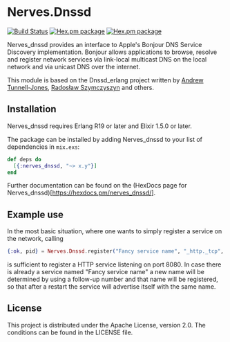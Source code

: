# Nerves.Dnssd

[![Build Status](https://travis-ci.org/amolenaar/nerves_dnssd.svg?branch=master)](https://travis-ci.org/amolenaar/nerves_dnssd)
[![Hex.pm package](https://img.shields.io/hexpm/v/nerves_dnssd.svg)](https://hex.pm/packages/nerves_dnssd)
[![Hex.pm package](https://img.shields.io/hexpm/l/nerves_dnssd.svg)](https://hex.pm/packages/nerves_dnssd)

Nerves_dnssd provides an interface to Apple's Bonjour DNS Service Discovery
implementation. Bonjour allows applications to browse, resolve and register
network services via link-local multicast DNS on the local network and via
unicast DNS over the internet.

This module is based on the Dnssd_erlang project written by
[Andrew Tunnell-Jones](http://andrew.tj.id.au/),
[Radosław Szymczyszyn](https://github.com/erszcz/dnssd_erlang) and others.

## Installation

Nerves_dnssd requires Erlang R19 or later and Elixir 1.5.0 or later.

The package can be installed
by adding Nerves_dnssd to your list of dependencies in `mix.exs`:

```elixir
def deps do
  [{:nerves_dnssd, "~> x.y"}]
end
```

Further documentation can be found on the (HexDocs page for Nerves_dnssd)[https://hexdocs.pm/nerves_dnssd/].

## Example use

In the most basic situation, where one wants to simply register a service
on the network, calling

```elixir
{:ok, pid} = Nerves.Dnssd.register("Fancy service name", "_http._tcp", 8080)
```

is sufficient to register a HTTP service listening on port 8080. In case there is
already a service named "Fancy service name" a new name will be determined by
using a follow-up number and that name will be registered, so that after a restart
the service will advertise itself with the same name.

## License

This project is distributed under the Apache License, version 2.0. The conditions can
be found in the LICENSE file.
